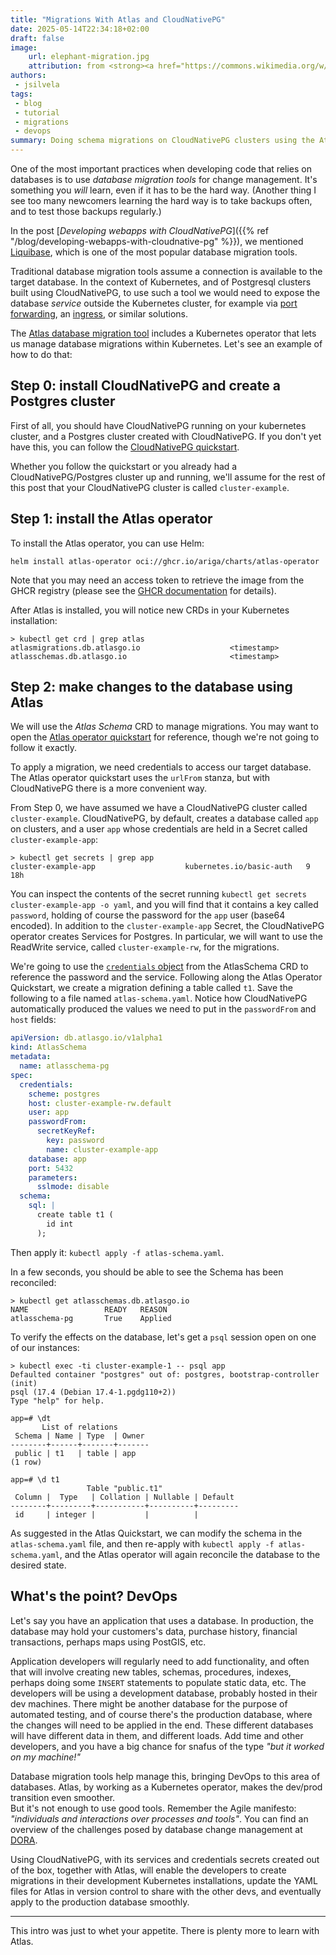```yaml
---
title: "Migrations With Atlas and CloudNativePG"
date: 2025-05-14T22:34:18+02:00
draft: false
image:
    url: elephant-migration.jpg
    attribution: from <strong><a href="https://commons.wikimedia.org/w/index.php?curid=101232202">Wikimedia Commons</a></strong>
authors:
 - jsilvela
tags:
 - blog
 - tutorial
 - migrations
 - devops
summary: Doing schema migrations on CloudNativePG clusters using the Atlas operator
---
```


One of the most important practices when developing code that relies on
databases is to use *database migration tools* for change management.
It's something you *will* learn, even if it has to be the hard way.
(Another thing I see too many newcomers learning the hard way is to take backups
often, and to test those backups regularly.)

In the post [*Developing webapps with CloudNativePG*]({{% ref "/blog/developing-webapps-with-cloudnative-pg" %}}),
we mentioned [Liquibase](https://www.liquibase.com), which is one of the most
popular database migration tools.

Traditional database migration tools assume a connection is available to the
target database. In the context of Kubernetes,
and of Postgresql clusters built using CloudNativePG, to use such a tool
we would need to expose the database *service* outside the Kubernetes cluster,
for example via
[port forwarding](https://kubernetes.io/docs/tasks/access-application-cluster/port-forward-access-application-cluster/),
an [ingress](https://kubernetes.io/docs/concepts/services-networking/ingress/),
or similar solutions.

The [Atlas database migration tool](https://atlasgo.io) includes a Kubernetes
operator that lets us manage database migrations within Kubernetes.
Let's see an example of how to do that:

## Step 0:  install CloudNativePG and create a Postgres cluster

First of all, you should have CloudNativePG running on your kubernetes cluster,
and a Postgres cluster created with CloudNativePG.
If you don't yet have this, you can follow the
[CloudNativePG quickstart](https://cloudnative-pg.io/documentation/current/quickstart/).

Whether you follow the quickstart or you already had a CloudNativePG/Postgres
cluster up and running, we'll assume for the rest of this post that your
CloudNativePG cluster is called `cluster-example`.

## Step 1: install the Atlas operator

To install the Atlas operator, you can use Helm:

``` console
helm install atlas-operator oci://ghcr.io/ariga/charts/atlas-operator
```

Note that you may need an access token to retrieve the image from
the GHCR registry (please see the [GHCR documentation](https://docs.github.com/en/packages/working-with-a-github-packages-registry/working-with-the-container-registry#authenticating-to-the-container-registry)
for details).

After Atlas is installed, you will notice new CRDs in your Kubernetes
installation:

``` console
> kubectl get crd | grep atlas
atlasmigrations.db.atlasgo.io                    <timestamp>
atlasschemas.db.atlasgo.io                       <timestamp>
```

## Step 2: make changes to the database using Atlas

We will use the *Atlas Schema* CRD to manage migrations. You may want
to open the [Atlas operator quickstart](https://atlasgo.io/integrations/kubernetes/quickstart)
for reference, though we're not going to follow it exactly.

To apply a migration, we need credentials to access our target database.
The Atlas operator quickstart uses the `urlFrom`
stanza, but with CloudNativePG there is a more convenient way.

From Step 0, we have assumed we have a CloudNativePG cluster called
`cluster-example`.
CloudNativePG, by default, creates a database called `app` on clusters, and
a user `app` whose credentials are held in a Secret called
`cluster-example-app`:

``` console
> kubectl get secrets | grep app
cluster-example-app                    kubernetes.io/basic-auth   9      18h
```

You can inspect the contents of the secret running
`kubectl get secrets cluster-example-app -o yaml`,
and you will find that it contains a key called `password`, holding of course
the password for the `app` user (base64 encoded).
In addition to the `cluster-example-app` Secret, the CloudNativePG operator
creates Services for Postgres. In particular, we will want to use the ReadWrite
service, called `cluster-example-rw`, for the migrations.

We're going to use the [`credentials` object](https://atlasgo.io/integrations/kubernetes/declarative#credentials-object)
from the AtlasSchema CRD to reference
the password and the service. Following along the Atlas Operator Quickstart, we
create a migration defining a table called `t1`. Save the following to a file
named `atlas-schema.yaml`.
Notice how CloudNativePG automatically produced the values we need to put
in the `passwordFrom` and `host` fields:

``` yaml
apiVersion: db.atlasgo.io/v1alpha1
kind: AtlasSchema
metadata:
  name: atlasschema-pg
spec:
  credentials:
    scheme: postgres
    host: cluster-example-rw.default
    user: app
    passwordFrom:
      secretKeyRef:
        key: password
        name: cluster-example-app
    database: app
    port: 5432
    parameters:
      sslmode: disable
  schema:
    sql: |
      create table t1 (
        id int
      );
```

Then apply it: `kubectl apply -f atlas-schema.yaml`.

In a few seconds, you should be able to see the Schema has been reconciled:

``` console
> kubectl get atlasschemas.db.atlasgo.io
NAME                 READY   REASON
atlasschema-pg       True    Applied
```

To verify the effects on the database, let's get a `psql` session open on one
of our instances:

``` console
> kubectl exec -ti cluster-example-1 -- psql app
Defaulted container "postgres" out of: postgres, bootstrap-controller (init)
psql (17.4 (Debian 17.4-1.pgdg110+2))
Type "help" for help.

app=# \dt
       List of relations
 Schema | Name | Type  | Owner
--------+------+-------+-------
 public | t1   | table | app
(1 row)

app=# \d t1
                 Table "public.t1"
 Column |  Type   | Collation | Nullable | Default
--------+---------+-----------+----------+---------
 id     | integer |           |          |
```

As suggested in the Atlas Quickstart, we can modify the schema in the
`atlas-schema.yaml` file, and then re-apply with
`kubectl apply -f atlas-schema.yaml`, and the Atlas operator will again
reconcile the database to the desired state.

## What's the point? DevOps

Let's say you have an application that uses a database. In production, the
database may hold your customers's data, purchase history, financial
transactions, perhaps maps using PostGIS, etc.

Application developers will regularly need to add functionality, and often
that will involve creating new tables, schemas, procedures, indexes, perhaps
doing some `INSERT` statements to populate static data, etc.
The developers will be using a development database, probably hosted in their
dev machines.
There might be another database for the purpose of automated testing, and
of course there's the production database, where the changes will need to be
applied in the end. These different databases will have different data in them,
and different loads.
Add time and other developers, and you have a big chance for snafus of the type
*"but it worked on my machine!"*

Database migration tools help manage this, bringing DevOps to this area of
databases. Atlas, by working as a Kubernetes operator, makes the dev/prod
transition even smoother. \
But it's not enough to use good tools. Remember the Agile manifesto:
*"individuals and interactions over processes and tools"*.
You can find an overview of the challenges posed by database change management
at [DORA](https://dora.dev/capabilities/database-change-management/).

Using CloudNativePG, with its services and credentials secrets created out of
the box, together with Atlas, will enable the developers to create migrations
in their development Kubernetes installations, update the YAML
files for Atlas in version control to share with the other devs, and eventually
apply to the production database smoothly.

---

This intro was just to whet your appetite. There is plenty more to learn with
Atlas.
